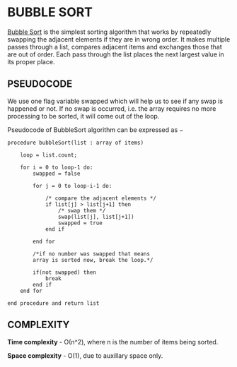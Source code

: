 # BUBBLE SORT

[Bubble Sort](https://en.wikipedia.org/wiki/Bubble_sort) is the simplest sorting algorithm that works by repeatedly swapping the adjacent elements if they are in wrong order. It makes multiple passes through a list, compares adjacent items and exchanges those that are out of order. Each pass through the list places the next largest value in its proper place.

## PSEUDOCODE

We use one flag variable swapped which will help us to see if any swap is happened or not. If no swap is occurred, i.e. the array requires no more processing to be sorted, it will come out of the loop.

Pseudocode of BubbleSort algorithm can be expressed as −

```
procedure bubbleSort(list : array of items)

    loop = list.count;

    for i = 0 to loop-1 do:
        swapped = false

        for j = 0 to loop-i-1 do:

            /* compare the adjacent elements */
            if list[j] > list[j+1] then
                /* swap them */
                swap(list[j], list[j+1])
                swapped = true
            end if

        end for

        /*if no number was swapped that means
        array is sorted now, break the loop.*/

        if(not swapped) then
            break
        end if
    end for

end procedure and return list
```

## COMPLEXITY

**Time complexity**  - О(n^2), where n is the number of items being sorted.

**Space complexity** - O(1), due to auxillary space only.
